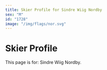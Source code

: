 ```yaml
---
title: Skier Profile for Sindre Wiig Nordby
sex: "M"
id: "1728"
image: "/img/flags/nor.svg" 
---
```


# Skier Profile

This page is for: Sindre Wiig Nordby.
    